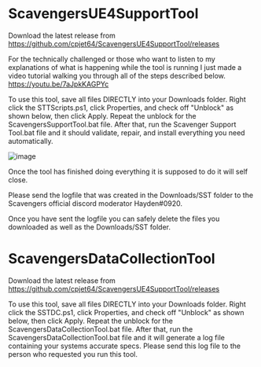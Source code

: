# ScavengersUE4SupportTool

Download the latest release from https://github.com/cpjet64/ScavengersUE4SupportTool/releases

For the technically challenged or those who want to listen to my explanations of what is happening while the tool is running I just made a video tutorial walking you through all of the steps described below. https://youtu.be/7aJpkKAGPYc

To use this tool, save all files DIRECTLY into your Downloads folder. 
Right click the STTScripts.ps1, click Properties, and check off "Unblock" as shown below, then click Apply. 
Repeat the unblock for the ScavengersSupportTool.bat file. 
After that, run the Scavenger Support Tool.bat file and it should validate, repair, and install everything you need automatically.
  
  
  ![image](https://user-images.githubusercontent.com/38527447/116703835-b747ef00-a998-11eb-8187-53ea3c6c85b0.png)

Once the tool has finished doing everything it is supposed to do it will self close. 

Please send the logfile that was created in the Downloads/SST folder to the Scavengers official discord moderator Hayden#0920.

Once you have sent the logfile you can safely delete the files you downloaded as well as the Downloads/SST folder.


# ScavengersDataCollectionTool

Download the latest release from https://github.com/cpjet64/ScavengersUE4SupportTool/releases

To use this tool, save all files DIRECTLY into your Downloads folder. 
Right click the SSTDC.ps1, click Properties, and check off "Unblock" as shown below, then click Apply. 
Repeat the unblock for the ScavengersDataCollectionTool.bat file. 
After that, run the ScavengersDataCollectionTool.bat file and it will generate a log file containing your systems accurate specs. Please send this log file to the person who requested you run this tool.
